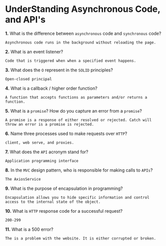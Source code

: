 # UnderStanding Asynchronous Code, and API's

**1.** What is the difference between `asynchronous` code and `synchronous` code?
<!-- enter you answer in the space below -->
```
Asynchronous code runs in the background without reloading the page.
```
**2.** What is an event listener?
<!-- enter you answer in the space below -->
```
Code that is triggered when when a specified event happens.
```
**3.** What does the `O` represent in the `SOLID` principles?
<!-- enter you answer in the space below -->
```
Open-closed principal
```
**4.** What is a callback / higher order function?
<!-- enter you answer in the space below -->
```
A function that accepts functions as parameters and/or returns a function.
```
**5.** What is a `promise`? How do you capture an error from a `promise`?
<!-- enter you answer in the space below -->
```
A promise is a response of either resolved or rejected. Catch will throw an error is a promise is rejected.
```
**6.** Name three processes used to make requests over `HTTP`?
<!-- enter you answer in the space below -->
```
client, web serve, and proxies.
```
**7.** What does the `API` acronym stand for?
<!-- enter you answer in the space below -->
```
Application programming interface
```
**8.** In the `MVC` design pattern, who is responsible for making calls to `APIs`?
<!-- enter you answer in the space below -->
```
The AxiosService
```
**9.** What is the purpose of encapsulation in programming?
<!-- enter you answer in the space below -->
```
Encapsulation allows you to hide specific information and control access to the internal state of the object.
```
**10.** What is `HTTP` response code for a successful request?
<!-- enter you answer in the space below -->
```
200-299
```
**11.** What is a 500 error?
<!-- enter you answer in the space below -->
```
The is a problem with the website. It is either corrupted or broken.
```